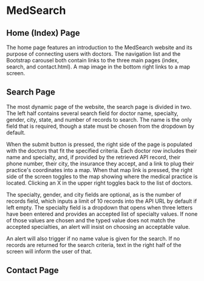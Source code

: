 # MedSearch

## Home (Index) Page

The home page features an introduction to the MedSearch website and its purpose of connecting users with doctors. The navigation list and the Bootstrap carousel both contain links to the three main pages (index, search, and contact.html). A map image in the bottom right links to a map screen.

## Search Page

The most dynamic page of the website, the search page is divided in two. The left half contains several search field for doctor name, specialty, gender, city, state, and number of records to search. The name is the only field that is required, though a state must be chosen from the dropdown by default.

When the submit button is pressed, the right side of the page is populated with the doctors that fit the specified criteria. Each doctor row includes their name and specialty, and, if provided by the retrieved API record, their phone number, their city, the insurance they accept, and a link to plug their practice's coordinates into a map. When that map link is pressed, the right side of the screen toggles to the map showing where the medical practice is located. Clicking an X in the upper right toggles back to the list of doctors.

The specialty, gender, and city fields are optional, as is the number of records field, which inputs a limit of 10 records into the API URL by default if left empty. The specialty field is a dropdown that opens when three letters have been entered and provides an accepted list of specialty values. If none of those values are chosen and the typed value does not match the accepted specialties, an alert will insist on choosing an acceptable value.

An alert will also trigger if no name value is given for the search. If no records are returned for the search criteria, text in the right half of the screen will inform the user of that.

## Contact Page

